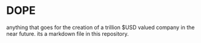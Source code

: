 # DOPE
anything that goes for the creation of a trillion $USD valued company in the near future.
its a markdown file in this repository.
